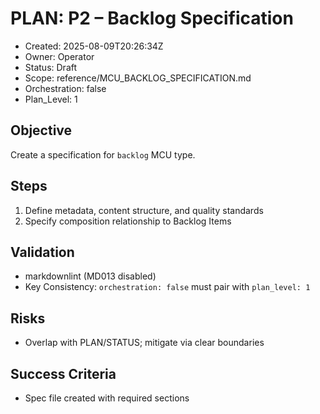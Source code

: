 # PLAN: P2 – Backlog Specification

- Created: 2025-08-09T20:26:34Z
- Owner: Operator
- Status: Draft
- Scope: reference/MCU_BACKLOG_SPECIFICATION.md
- Orchestration: false
- Plan_Level: 1

## Objective
Create a specification for `backlog` MCU type.

## Steps
1. Define metadata, content structure, and quality standards
2. Specify composition relationship to Backlog Items

## Validation
- markdownlint (MD013 disabled)
- Key Consistency: `orchestration: false` must pair with `plan_level: 1`

## Risks
- Overlap with PLAN/STATUS; mitigate via clear boundaries

## Success Criteria
- Spec file created with required sections

